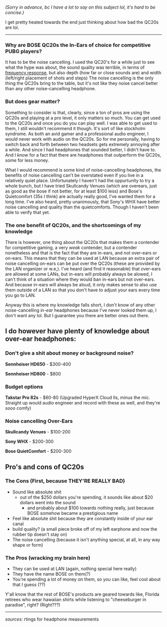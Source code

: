 

_(Sorry in advance, bc I have a lot to say on this subject lol, it's hard to be concise.)_

I get pretty heated towards the end just thinking about how bad the QC20s are lol.

---
### Why are BOSE QC20s the In-Ears of choice for competitive PUBG players?
It has to be the noise cancelling. I used the QC20's for a while just to see what the hype was about, the sound quality was terrible, in terms of [frequency response](https://www.rtings.com/headphones/1-5/graph#236/7917), but also depth (how far or close sounds are) and width (left/right placement of shots and steps) The noise cancelling is the only thing the QC20s bring to the table, but it's not like they noise cancel better than any other noise-cancelling headphone.
### But does gear matter?
Something to consider is that, clearly, since a ton of pros are using the QC20s and playing at a pro level, it only matters so much. You can get used to the QC20s and once you do you can play well. I was able to get used to them, I still wouldn't recommend it though. It's sort of like stockholm syndrome. As both an avid gamer and a professional audio engineer, I would never work with audio on the QC20s. So for me personally, having to switch back and forth between two headsets gets extremely annoying after a while. And since I had headphones that sounded better, I didn't have to. And I *know* for a fact that there are headphones that outperform the QC20s, some for less money.

What I would recommend is some kind of noise-cancelling headphones, the benefits of noise cancelling can't be overstated even if you live in a relatively quiet place. Unfortunately I haven't had the oppurtunity to try a whole bunch, but I have tried Skullcandy Venues (which are overears, just as good as the bose if not better, for at least $100 less) and Bose's Quietcomfort (35s I think) are actually really good, I've wanted them for a long time. I've also heard, pretty unanimously, that Sony's WHX have better noise cancelling and quality than the quietcomforts. Though I haven't been able to verify that yet. 
### The one benefit of QC20s, and the shortcomings of my knowledge
There is however, one thing about the QC20s that makes them a contender for competitive gaming, a very *weak* contender, but a contender nonetheless and that is the fact that they are in-ears, and not over-ears or on-ears. This means that they can be used at LAN because an extra pair of noise cancelling on-ears can be put over the QC20s (these are provided by the LAN organizer or w.e,). I've heard (and find it reasonable) that over-ears are allowed at some LANs, but in-ears will probably always be alowed, I can't think of a situation where they would ban in-ears but not over-ears. And because in-ears will always be aloud, it only makes sense to also use them outside of a LAN so that you don't have to adjust your ears every time you go to LAN. 

Anyway this is where my knowledge falls short, I don't know of any other noise-cancelling *in-ear* headphones because I've never looked them up, I don't want any lol. But I guarantee you there are better ones out there.

I do however have plenty of knowledge about over-ear headphones:
---
### Don't give a shit about money or background noise?
**Sennheiser HD650** - $300-400

**Sennheiser HD800** - $800
### Budget options
**Takstar Pro 82s** - $60-80 (Upgraded HyperX Cloud IIs, minus the mic. Straight up would audio engineer and record with these as well, and they're *sooo* comfy)
### Noise cancelling Over-Ears

**Skullcandy Venues** - $100-200

**Sony WHX** - $200-300

**Bose QuietComfort** - $200-300

## Pro's and cons of QC20s
### The Cons (First, because THEY'RE REALLY BAD)
- Sound like absolute shit
	- out of the $250 dollars you're spending, it sounds like about $20 dollars went into the sound
		- and probably about $100 towards nothing really, just because BOSE somehow became a prestigious name
- Feel like absolute shit because they are constantly inside of your ear canal
- build quality? (a small piece broke off of my left earphone and now the rubber tip doesn't stay on)
- The noise cancelling (because it isn't anything special, at all, in any way shape or form)

### The Pros (wracking my brain here)
- They can be used at LAN (again, nothing special here really)
- They have the name BOSE on them(?)
- You're spending a lot of money on them, so you can like, feel cool about that I guess (??)

Y'all know that the rest of BOSE's products are geared towards like, Florida retirees who wear hawaiian shirts while listening to "cheeseburger in paradise", right? (Right???)



---
*sources:* rtings for headphone measurements
